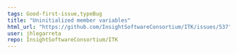 ```yaml
---
tags: Good-first-issue,typeBug
title: "Uninitialized member variables"
html_url: "https://github.com/InsightSoftwareConsortium/ITK/issues/537"
user: jhlegarreta
repo: InsightSoftwareConsortium/ITK
---
```


